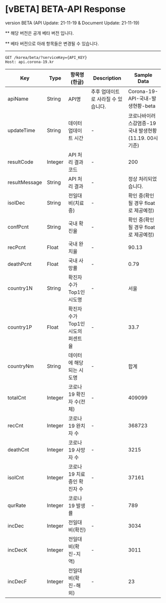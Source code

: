 # [vBETA] BETA-API Response
 
version BETA (API Update: 21-11-19 & Document Update: 21-11-19)
 
** 해당 버전은 공개 베타 버전 입니다.

** 베타 버전으로 아래 항목들은 변경될 수 있습니다.

---
 
```
GET /korea/beta/?serviceKey={API_KEY}
Host: api.corona-19.kr
```
 
|Key|Type|항목명(한글)|Description|Sample Data|
|---|--|---|--|--|
|apiName|String|API명|추후 업데이트로 사라질 수 있습니다.|Corona-19-API-국내-발생현황-beta|
|updateTime|String|데이터 업데이트 시간|-|코로나바이러스감염증-19 국내 발생현황 (11.19. 00시 기준)|
|resultCode|Integer|API 처리 결과 코드|-|200|
|resultMessage|String|API 처리 결과|-|정상 처리되었습니다.|
|isolDec|String|전일대비(치료중)|-|확인 중(확인 될 경우 float로 제공예정)|
|confPcnt|String|국내 확진율|-|확인 중(확인 될 경우 float로 제공예정)|
|recPcnt|Float|국내 완치율|-|90.13|
|deathPcnt|Float|국내 사망률|-|0.79|
|country1N|String|확진자수가 Top1인 시도명|-|서울|
|country1P|Float|확진자수가 Top1인 시도의 퍼센트율|-|33.7|
|countryNm|String|데이터에 해당되는 시도명|-|합계|
|totalCnt|Integer|코로나19 확진자 수(전체)|-|409099|
|recCnt|Integer|코로나19 완치자 수|-|368723|
|deathCnt|Integer|코로나19 사망자 수|-|3215|
|isolCnt|Integer|코로나19 치료중인 확진자 수|-|37161|
|qurRate|Integer|코로나19 발생률|-|789|
|incDec|Integer|전일대비(확진)|-|3034|
|incDecK|Integer|전일대비(확진-지역)|-|3011|
|incDecF|Integer|전일대비(확진-해외)|-|23|
